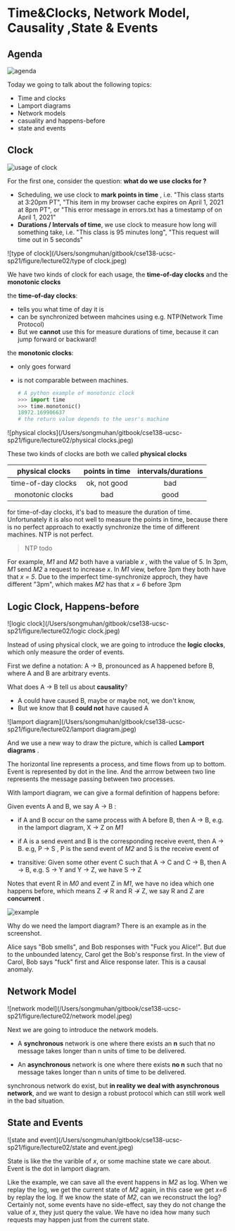 # Time&Clocks, Network Model, Causality ,State & Events

## Agenda

![agenda](/Users/songmuhan/gitbook/cse138-ucsc-sp21/figure/lecture02/agenda.jpeg)

Today we going to talk about the following topics:

- Time and clocks
- Lamport diagrams
- Network models
- casuality and happens-before
- state and events

## Clock

![usage of clock](/Users/songmuhan/gitbook/cse138-ucsc-sp21/figure/lecture02/clocks.jpeg)

For the first one,  consider the question: **what do we use clocks for ?** 

- Scheduling, we use clock to **mark points in time** , i.e. "This class starts at 3:20pm PT", "This item in my browser cache expires on April 1, 2021 at 8pm PT", or "This error message in errors.txt has a timestamp of on April 1, 2021"
- **Durations / Intervals of time**, we use clock to measure how long will something take, i.e. "This class is 95 minutes long", "This request will time out in 5 seconds"

![type of clock](/Users/songmuhan/gitbook/cse138-ucsc-sp21/figure/lecture02/type of clock.jpeg)

We have two kinds of clock for each usage, the **time-of-day clocks** and the **monotonic clocks**

the **time-of-day clocks**:

- tells you what time of day it is
- can be synchronized between mahcines using e.g. NTP(Network Time Protocol)
- But we **cannot** use this for measure durations of time, because it can jump forward or backward!

the **monotonic clocks**:

- only goes forward

- is not comparable between machines.

  ```python
  # A python example of monotonic clock
  >>> import time
  >>> time.monotonic()
  18972.169906637 
  # the return value depends to the uesr's machine
  ```

![physical clocks](/Users/songmuhan/gitbook/cse138-ucsc-sp21/figure/lecture02/physical clocks.jpeg)

These two kinds of clocks are both we called **physical clocks**

|  physical clocks   | points in time | intervals/durations |
| :----------------: | :------------: | :-----------------: |
| time-of-day clocks |  ok, not good  |         bad         |
|  monotonic clocks  |      bad       |        good         |

for time-of-day clocks, it's bad to measure the duration of time. Unfortunately it is also not well to measure the points in time, because there is no perfect approach to exactly synchronize the time of different machines. NTP is not perfect. 

>NTP todo

For example, *M1* and *M2* both have a variable *x* , with the value of 5. In 3pm, *M1* send *M2* a request to increase *x*. In *M1* view, before 3pm they both have that *x = 5*. Due to the imperfect time-synchronize approch, they have different "3pm", which makes *M2* has that *x = 6* before 3pm

## Logic Clock, Happens-before

![logic clock](/Users/songmuhan/gitbook/cse138-ucsc-sp21/figure/lecture02/logic clock.jpeg)

Instead of using physical clock, we are going to introduce the **logic clocks**, which only measure the order of events.

First we define a notation: A $\rightarrow$ B, pronounced as A happened before B, where A and B are arbitrary events.

What does A $\rightarrow$ B tell us about **causality**? 

- A could have caused B, maybe or maybe not, we don't know,
- But we know that B **could not** have caused A

![lamport diagram](/Users/songmuhan/gitbook/cse138-ucsc-sp21/figure/lecture02/lamport diagram.jpeg)

 And we use a new way to draw the picture, which is called **Lamport diagrams** .

The horizontal line represents a process, and time flows from up to bottom. Event is represented by dot in the line. And the arrrow between two line represents the message passing between two processes.

With lamport diagram, we can give a formal definition of happens before:

Given events A and B, we say   A $\rightarrow$ B :

- if A and B occur on the same process with A before B, then  A $\rightarrow$ B, e.g. in the lamport diagram,  X $\rightarrow$ Z on *M1*
- if A is a send event and B is the corresponding receive event, then  A $\rightarrow$ B. e.g, P $\rightarrow$ S , P is the send event of *M2* and S is the receive event of 

- transitive: Given some other event C such that  A $\rightarrow$ C and  C $\rightarrow$ B, then  A $\rightarrow$ B, e.g. S $\rightarrow$ Y and Y $\rightarrow$ Z, we have S $\rightarrow$ Z

Notes that event R in *M0* and event Z in *M1*, we have no idea which one happens before, which means Z $\not \rightarrow$ R and R $\not \rightarrow$ Z, we say R and Z are **concurrent** . 

![example](/Users/songmuhan/gitbook/cse138-ucsc-sp21/figure/lecture02/example.jpeg)

Why do we need the lamport diagram? There is an example as in the screenshot. 

Alice says "Bob smells", and Bob responses with "Fuck you Alice!". But due to the unbounded latency, Carol get the Bob's response first. In the view of Carol, Bob says "fuck" first and Alice response later. This is a causal anomaly.

## Network Model

![network model](/Users/songmuhan/gitbook/cse138-ucsc-sp21/figure/lecture02/network model.jpeg)

Next we are going to introduce the network models.

- A **synchronous** network is one where there exists an **n** such that no message takes longer than n units of time to be delivered.

- An **asynchronous** network is one where there exists **no n** such that no message takes longer than n units of time to be delivered.  

synchronous network do exist, but **in reality we deal with asynchronous network**, and we want to design a robust protocol which can still work well in the bad situation.

## State and Events

![state and event](/Users/songmuhan/gitbook/cse138-ucsc-sp21/figure/lecture02/state and event.jpeg)

State is like the the varible of *x*, or some machine state we care about. Event is the dot in lamport diagram.

Like the example, we can save all the event happens in *M2* as log. When we replay the log, we get the current state of *M2* again, in this case we get *x=6* by replay the log. If we know the state of *M2*, can we reconstruct the log? Certainly not, some events have no side-effect, say they do not change the value of *x*, they just query the value. We have no idea how many such requests may happen just from the current state.   
